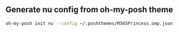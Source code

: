 ## Generate nu config from oh-my-posh theme

```bash
oh-my-posh init nu --config ~/.poshthemes/M365Princess.omp.json
```
